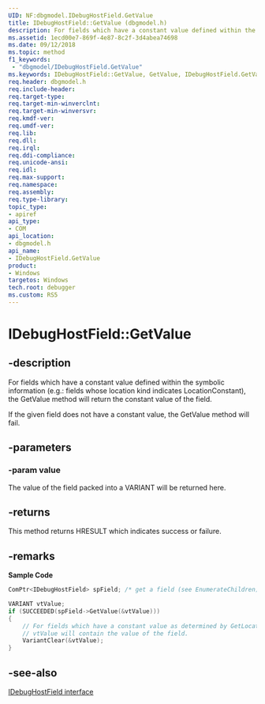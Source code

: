 ```yaml
---
UID: NF:dbgmodel.IDebugHostField.GetValue
title: IDebugHostField::GetValue (dbgmodel.h)
description: For fields which have a constant value defined within the symbolic information, the GetValue method will return the constant value of the field. 
ms.assetid: 1ecd00e7-869f-4e87-8c2f-3d4abea74698
ms.date: 09/12/2018
ms.topic: method
f1_keywords:
 - "dbgmodel/IDebugHostField.GetValue"
ms.keywords: IDebugHostField::GetValue, GetValue, IDebugHostField.GetValue, IDebugHostField::GetValue, IDebugHostField.GetValue
req.header: dbgmodel.h
req.include-header:
req.target-type:
req.target-min-winverclnt:
req.target-min-winversvr:
req.kmdf-ver:
req.umdf-ver:
req.lib:
req.dll:
req.irql: 
req.ddi-compliance:
req.unicode-ansi:
req.idl:
req.max-support:
req.namespace:
req.assembly:
req.type-library: 
topic_type: 
- apiref
api_type: 
- COM
api_location: 
- dbgmodel.h
api_name: 
- IDebugHostField.GetValue
product:
- Windows
targetos: Windows
tech.root: debugger
ms.custom: RS5
---
```


# IDebugHostField::GetValue


## -description

For fields which have a constant value defined within the symbolic information (e.g.: fields whose location kind indicates LocationConstant), the GetValue method will return the constant value of the field. 

If the given field does not have a constant value, the GetValue method will fail. 


## -parameters

### -param value
The value of the field packed into a VARIANT will be returned here.

## -returns
This method returns HRESULT which indicates success or failure.

## -remarks
**Sample Code**

```cpp
ComPtr<IDebugHostField> spField; /* get a field (see EnumerateChildren) */

VARIANT vtValue;
if (SUCCEEDED(spField->GetValue(&vtValue)))
{
    // For fields which have a constant value as determined by GetLocationKind, 
    // vtValue will contain the value of the field.
    VariantClear(&vtValue);
}
```


## -see-also

[IDebugHostField interface](nn-dbgmodel-idebughostfield.md)
